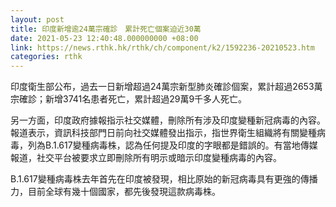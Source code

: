 ```yaml
---
layout: post
title: 印度新增逾24萬宗確診　累計死亡個案迫近30萬
date: 2021-05-23 12:40:48.000000000 +08:00
link: https://news.rthk.hk/rthk/ch/component/k2/1592236-20210523.htm
categories: rthk
---
```


印度衛生部公布，過去一日新增超過24萬宗新型肺炎確診個案，累計超過2653萬宗確診；新增3741名患者死亡，累計超過29萬9千多人死亡。

另一方面，印度政府據報指示社交媒體，刪除所有涉及印度變種新冠病毒的內容。報道表示，資訊科技部門日前向社交媒體發出指示，指世界衛生組織將有關變種病毒，列為B.1.617變種病毒株，認為任何提及印度的字眼都是錯誤的。有當地傳媒報道，社交平台被要求立即刪除所有明示或暗示印度變種病毒的內容。

B.1.617變種病毒株去年首先在印度被發現，相比原始的新冠病毒具有更強的傳播力，目前全球有幾十個國家，都先後發現這款病毒株。
